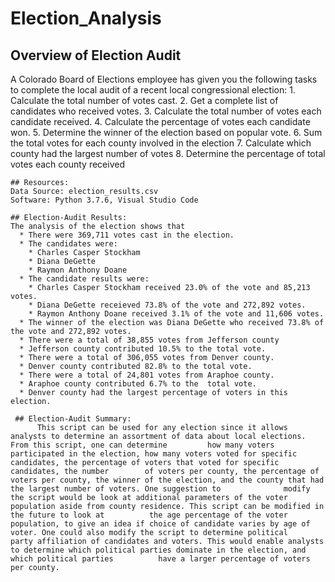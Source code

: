 # Election_Analysis

## Overview of Election Audit
  A Colorado Board of Elections employee has given you the following tasks to complete the local audit of a recent local congressional election:
    1. Calculate the total number of votes cast.
    2. Get a complete list of candidates who received votes.
    3. Calculate the total number of votes each candidate received.
    4. Calculate the percentage of votes each candidate won.
    5. Determine the winner of the election based on popular vote.
    6. Sum the total votes for each county involved in the election
    7. Calculate which county had the largest number of votes
    8. Determine the percentage of total votes each county received
   
    ## Resources:
    Data Source: election_results.csv
    Software: Python 3.7.6, Visual Studio Code
    
    ## Election-Audit Results:
    The analysis of the election shows that
      * There were 369,711 votes cast in the election.
      * The candidates were:
        * Charles Casper Stockham
        * Diana DeGette
        * Raymon Anthony Doane
      * The candidate results were:
        * Charles Casper Stockham received 23.0% of the vote and 85,213 votes.
        * Diana DeGette receieved 73.8% of the vote and 272,892 votes.
        * Raymon Anthony Doane received 3.1% of the vote and 11,606 votes.
      * The winner of the election was Diana DeGette who received 73.8% of the vote and 272,892 votes.
      * There were a total of 38,855 votes from Jefferson county
      * Jefferson county contributed 10.5% to the total vote.
      * There were a total of 306,055 votes from Denver county.
      * Denver county contributed 82.8% to the total vote.
      * There were a total of 24,801 votes from Araphoe county.
      * Araphoe county contributed 6.7% to the  total vote.
      * Denver county had the largest percentage of voters in this election.
      
     ## Election-Audit Summary:
          This script can be used for any election since it allows analysts to determine an assortment of data about local elections. From this script, one can determine         how many voters participated in the election, how many voters voted for specific candidates, the percentage of voters that voted for specific candidates, the number        of voters per county, the percentage of voters per county, the winner of the election, and the county that had the largest number of voters. One suggestion to              modify the script would be look at additional parameters of the voter population aside from county residence. This script can be modified in the future to look at          the age percentage of the voter population, to give an idea if choice of candidate varies by age of voter. One could also modify the script to determine political          party affiliation of candidates and voters. This would enable analysts to determine which political parties dominate in the election, and which political parties          have a larger percentage of voters per county.   
    
    



